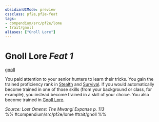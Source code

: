 ```yaml
---
obsidianUIMode: preview
cssclass: pf2e,pf2e-feat
tags:
- compendium/src/pf2e/lome
- trait/gnoll
aliases: ["Gnoll Lore"]
---
```

# Gnoll Lore  *Feat 1*  
[gnoll](/rules/traits/gnoll-b1.md)  


You paid attention to your senior hunters to learn their tricks. You gain the trained proficiency rank in [Stealth](/compendium/skills.md#Stealth) and [Survival](/compendium/skills.md#Survival). If you would automatically become trained in one of those skills (from your background or class, for example), you instead become trained in a skill of your choice. You also become trained in [Gnoll Lore](/compendium/skills.md#Lore).

*Source: Lost Omens: The Mwangi Expanse p. 113*  
%% #compendium/src/pf2e/lome #trait/gnoll %%